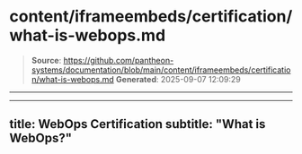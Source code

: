 # content/iframeembeds/certification/what-is-webops.md

> **Source**: https://github.com/pantheon-systems/documentation/blob/main/content/iframeembeds/certification/what-is-webops.md
> **Generated**: 2025-09-07 12:09:29

---

---
title: WebOps Certification
subtitle: "What is WebOps?"
---

<Partial file="certification-guide/what-is-webops.md" />
